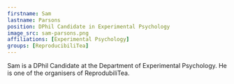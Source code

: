```yaml
---
firstname: Sam
lastname: Parsons
position: DPhil Candidate in Experimental Psychology
image_src: sam-parsons.png
affiliations: [Experimental Psychology]
groups: [ReproducibiliTea]
---
```


Sam is a DPhil Candidate at the Department of Experimental Psychology. He is
one of the organisers of ReprodubiliTea.
